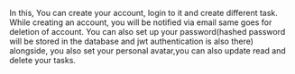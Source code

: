 
 In this, You can create your account, login to it and create different task. While creating an account, you will be notified via email same goes for deletion of   account. You can also set up your password(hashed password will be stored in the database and jwt authentication is also there) alongside, you also set your personal avatar,you can also update read and delete your tasks. 
